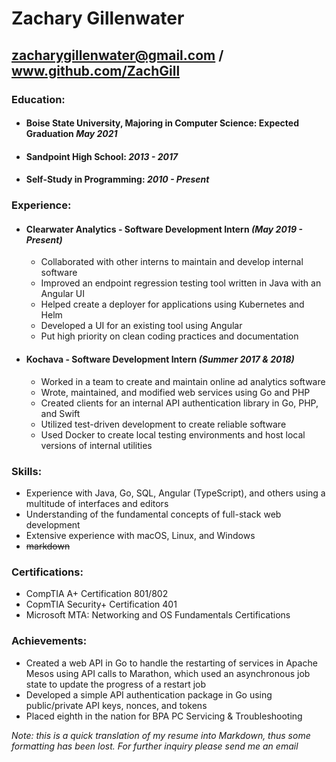 # Zachary Gillenwater
## zacharygillenwater@gmail.com / www.github.com/ZachGill
### Education:

* #### Boise State University, Majoring in Computer Science: Expected Graduation *May 2021*
* #### Sandpoint High School: *2013 - 2017*
* #### Self-Study in Programming: *2010 - Present*

### Experience:

* #### Clearwater Analytics - Software Development Intern *(May 2019 - Present)*
    * Collaborated with other interns to maintain and develop internal software 
    * Improved an endpoint regression testing tool written in Java with an Angular UI
    * Helped create a deployer for applications using Kubernetes and Helm
    * Developed a UI for an existing tool using Angular
    * Put high priority on clean coding practices and documentation
* #### Kochava - Software Development Intern *(Summer 2017 & 2018)*
    * Worked in a team to create and maintain online ad analytics software
    * Wrote, maintained, and modified web services using Go and PHP
    * Created clients for an internal API authentication library in Go, PHP, and Swift
    * Utilized test-driven development to create reliable software
    * Used Docker to create local testing environments and host local versions of internal utilities

### Skills:
* Experience with Java, Go, SQL, Angular (TypeScript), and others using a multitude of interfaces and editors 
* Understanding of the fundamental concepts of full-stack web development
* Extensive experience with macOS, Linux, and Windows
* ~~markdown~~

### Certifications:
* CompTIA A+ Certification 801/802
* CopmTIA Security+ Certification 401
* Microsoft MTA: Networking and OS Fundamentals Certifications

### Achievements:
* Created a web API in Go to handle the restarting of services in Apache Mesos using API calls to Marathon, which used an asynchronous job state to update the progress of a restart job
* Developed a simple API authentication package in Go using public/private API keys, nonces, and tokens
* Placed eighth in the nation for BPA PC Servicing & Troubleshooting

*Note: this is a quick translation of my resume into Markdown, thus some formatting has been lost. For further inquiry please send me an email*